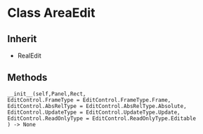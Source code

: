 # Class AreaEdit

## Inherit

* RealEdit

## Methods
```
__init__(self,Panel,Rect,
EditControl.FrameType = EditControl.FrameType.Frame,
EditControl.AbsRelType = EditControl.AbsRelType.Absolute,
EditControl.UpdateType = EditControl.UpdateType.Update, 
EditControl.ReadOnlyType = EditControl.ReadOnlyType.Editable
) -> None
```